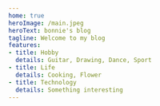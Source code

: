 ```yaml
---
home: true
heroImage: /main.jpeg
heroText: bonnie's blog
tagline: Welcome to my blog
features:
- title: Hobby
  details: Guitar, Drawing, Dance, Sport
- title: Life
  details: Cooking, Flower
- title: Technology
  details: Something interesting
---
```

<ClientOnly>
  <my-demo></my-demo>
</ClientOnly>
<script>
console.log('here');
  var caution=false
  function setCookie(name,value,expires,path,domain,secure) 
  {
   var curCookie=name+"="+escape(value) +
   ((expires)?";expires="+expires.toGMTString() : "") +
   ((path)?"; path=" + path : "") +
   ((domain)? "; domain=" + domain : "") +
   ((secure)?";secure" : "")
   if(!caution||(name + "=" + escape(value)).length <= 4000)
   {
   document.cookie = curCookie
   }
   else if(confirm("Cookie exceeds 4KB and will be cut!"))
   {
   document.cookie = curCookie
   }
  }
  function getCookie(name) 
  {
   var prefix = name + "="
   var cookieStartIndex = document.cookie.indexOf(prefix)
   if (cookieStartIndex == -1)
   {
   return null
   }    
   var cookieEndIndex=document.cookie.indexOf(";",cookieStartIndex+prefix.length)
   if(cookieEndIndex == -1)
   {
   cookieEndIndex = document.cookie.length
   }
   return unescape(document.cookie.substring(cookieStartIndex+prefix.length,cookieEndIndex))
  }
  function deleteCookie(name, path, domain) 
  {
   if(getCookie(name)) 
   {
   document.cookie = name + "=" + 
   ((path) ? "; path=" + path : "") +
   ((domain) ? "; domain=" + domain : "") +
   "; expires=Thu, 01-Jan-70 00:00:01 GMT"
   }
  }
  function fixDate(date) 
  {
   var base=new Date(0)
   var skew=base.getTime()
   if(skew>0)
   {
   date.setTime(date.getTime()-skew)
   }    
  }
  var now=new Date()
  fixDate(now)
  now.setTime(now.getTime()+365 * 24 * 60 * 60 * 1000)
  var visits = getCookie("counter")
  if(!visits)
  {
   visits=1;
  }  
  else
  {
   visits=parseInt(visits)+1;
  }  
  setCookie("counter", visits, now);
  console.log('访问人数：'+visits);
</script>